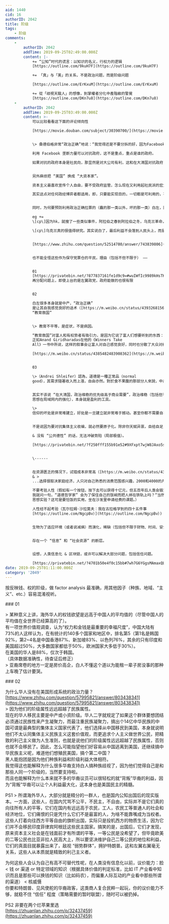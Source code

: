 ```yaml
---
aid: 1440
cid: 16
authorID: 2042
title: 阶级
tags:
    - 阶级
comments:
    -
        authorID: 2042
        addTime: 2019-09-25T02:49:00.000Z
        content: |-
            += “公知”时代的谎言：以知识的名义，行权力的逻辑  
            [https://outline.com/9kuH7F](https://outline.com/9kuH7F)

            += 「真」与「美」的关系，不是政治问题，而是阶级问题

            [https://outline.com/ErKxuM](https://outline.com/ErKxuM)

            += 從「歧視天龍人」的想像，到掌權者分化中產階級的警覺  
            [https://outline.com/DKn7u8](https://outline.com/DKn7u8)
    -
        authorID: 2042
        addTime: 2019-09-25T03:49:00.000Z
        content: >-
            可以比较看看这下面的评论倾向性  

            [https://movie.douban.com/subject/30390700/](https://movie.douban.com/subject/30390700/)


            \> 桑德伯格非常“政治正确”地说：“我觉得还是不要分拆的好，因为Facebook可以帮助美国对抗ZG。”  

            利用 Facebook 垄断力量可以对抗政府，这不是重点，重点是谁的政府。  

            如果对抗的政府本身是社民向，那显然是对大公司有利，这和在大清国对抗政府，是相反的。


            另外麻烦把 “美国” 换成 “大资本家”。  

            资本主义最喜欢宣传个人自由，要不受政府监管，怎么现在又利用起社民派的宏大叙事的思路了呢。  

            其实这点对任何政经博弈者都适用，即，只要能实现目的，一切都是可利用的，不管黑白软硬，钱亦或信仰。


            同时，为何要预防利用政治正确拉票的（蠢的那一类以外，坏的那一类）白左，因为屠龙少年变恶龙这种事屡见不鲜。  

            eg +=
            \[cp\]因为hk，就搜了一些类似事件，阿拉伯之春到阿拉伯之冬，乌克兰革命，结果都是坏的，中东一团乱，乌克兰成了欧洲最穷的国家，货币贬值，人民收入极低。\[/cp\]  

            \[cp\]乌克兰真的很值得研究。其实说白了，最后利益不会落到人民头上，而是落到哪一个power头上。这很悲哀，但这基本上是大概率现实。乌克兰是典型的例子，就是自己的国家输的很惨。\[/cp\]


            [https://www.zhihu.com/question/52514780/answer/743839806](https://www.zhihu.com/question/52514780/answer/743839806)


            也不能全怪这些作为保守党票仓的平民，理由（包括不但不限于） ——


            01
            [https://privatebin.net/?877837161fe1d9c9=#wuIWfIc9989kHsTKem3Nv8vNQ0vDgHC5x04d+GFymnY=](https://privatebin.net/?877837161fe1d9c9=#wuIWfIc9989kHsTKem3Nv8vNQ0vDgHC5x04d+GFymnY=)
            再分配问题上，即使上台的是左翼政党，政府能做的也很有限


            02  

            白左很多本身就是中产，“政治正确”
            是让其自我感觉良好的话术（[https://m.weibo.cn/status/4393268156430165），一如](https://m.weibo.cn/status/4393268156430165），一如)
            “教育救国”


            \> 教育不平等，是症状，不是病因。  

            “教育救国”对富人和有权势者有吸引力，是因为它说了富人们想要听到的东西：“我们可以帮助大家共同致富，但不必分享我们的财富或权力。”
            正如Anand Giridharadas在他的《Winners Take
            All》一书中所说，这样的叙事会让富人对自己感觉良好，同时也分散了大众对经济不平等真正原因的思考。从而强化了美国严重贫富不均的现状。  

            [https://m.weibo.cn/status/4385482483908362](https://m.weibo.cn/status/4385482483908362)


            03  

            \>（Andrei Shleifer）認為，道德是一種正常品（normal
            good），其需求隨著收入而上漲，自由亦然。對於食不果腹的那部分人來說，中產階級所追求的價值，跟鏡花水月並無分別。[https://outline.com/gcUk6Y](https://outline.com/gcUk6Y)


            其实不该说 “在大清国，政治维稳的优先级高于商业需要”，政治维稳（包括但不限于 “爱国”
            思想在局域网内的强化），本身就是盈利的工具。  

            \>
            信仰的坏处是非常难建立，好处是一旦建立就非常难于撼动。甚至你都不需要自己相信，只要你相信别人会相信就行。这里当然有泡沫，但这是非常坚硬的泡沫。一旦越过了一条红线，就会变成一个自我实现的预言了。


            不是说因为要对抗集体主义收编，就必然要原子化。除非你天赋异禀，自给自足，否则还是要加入一个团伙来对抗另一个团伙的游戏，，在作为人类的这一瞬的生命期间。  

            & 没有 “公共德性” 的话，无法冲破势陷（局部极值）。  

            [https://privatebin.net/?f250fff155b91e52#9XFxpt7wjW8JAxo5sJsGsud3HXS9uUntaeWibwTNvNgf](https://privatebin.net/?f250fff155b91e52#9XFxpt7wjW8JAxo5sJsGsud3HXS9uUntaeWibwTNvNgf)


            \------


            在资源匮乏的情况下，试错成本非常高（[https://m.weibo.cn/status/4349336135651585](https://m.weibo.cn/status/4349336135651585)
            & >
            ...选择很取决家庭经济，人只对自己熟悉的消费范围感兴趣，2000和4000的月薪差别，在民工看来是天壤之别，至于买爱马仕的小老板，比拥有私人达索飞机的富豪，他感觉不到差别。三个资产，专业和职业选择的模型。家境略差的的会读工程和IT，收入回报相当于资产1。选择资产2的，好比金融职业，但是不确定性略高，一般都是家庭小康的。敢于选择资产3的，那相当于创业，高风险高回报，基本都是家底十足的，才敢投入青春。）  

            不要考验人性（假如有一个按钮，按下去可以获得十亿元，但五百年后人类会毁灭，你会按吗？[https://www.zhihu.com/question/343585330/answer/815867686](https://www.zhihu.com/question/343585330/answer/815867686)
            我就问一句，“道德哲学家” 会为了保住自己的饭碗而把人绑在铁轨上吗？“当然不会，这只是思想实验。”
            思想实验？这可是要恰饭的实用，坐在沙发里申请经费的课题。）  

            人性经不起考验（瓦尔拉姆·沙拉莫夫：我在古拉格学到的四十五件事
            [https://outline.com/NgcpBv）](https://outline.com/NgcpBv）)


            生物为了适应环境（或者说减熵）而演化，稀缺（包括但不限于财物、时间、安全感和爱）（很可能）会让人思维和行为短视，但这无所谓主观价值上的好坏善恶，非要评价一下的话只能说可怒可怜可悲。事实命题不能推导出价值命题。


            存在一个 “信息” 和 “社会资源” 的断层。


            设想，人类信息化 & 区块链，或许可以解决大部分问题，包括信任问题。  

            [https://privatebin.net/?4701b50e4f0c15bb#7wh7G6YGgsMAmaxQLmXTwLVEZwHM6kFQdqx1Mp6daV9o](https://privatebin.net/?4701b50e4f0c15bb#7wh7G6YGgsMAmaxQLmXTwLVEZwHM6kFQdqx1Mp6daV9o)
date: 2019-09-25T01:11:00.000Z
category: '2049'
---
```


按反映钱、权的阶级，做 factor analysis 最准确，用其他因子（种族、地域、“主义”、etc.）容易混淆视听。

\### 01

\> 某种意义上讲，海外华人的权钱欲望是远高于中国人的平均值的（尽管中国人的平均值在全世界已经算高的了）。  
有一项世界价值观调查，认为“权力和金钱是最重要的幸福尺度”，中国大陆有73%的人这样认为，在有统计的140多个国家和地区中，排名第5（第1名是韩国92%，第2~4名是中国香港87%、新加坡83%、以色列76%，其余的只有印度和美国超过50%，大多数国家都低于50%，欧洲国家大多低于30%）。  
在美国的华人是88%，仅次于韩国。  
（具体数据准确性，待查证后修正）  
\> 亚裔席卷的地方一定是房价高企，白人不懂这个道以为能租一辈子房没事的那种上车晚了估计要哭。

\### 02

为什么华人没有在美国形成系统的政治力量？  
[https://www.zhihu.com/question/57995821/answer/803438341](https://www.zhihu.com/question/57995821/answer/803438341)  
\> 因为他们的阶级属性远远超越了民族属性。  
现在的华人移民主要是中产或小资阶级。华人二字就规定了如果这个群体要想团结必须通过民族性来产生凝聚力，而最注重民族凝聚力，搞出个14亿中华民族的中国可谓是最典型的集体主义国家代表了，他们选择从中国移民到美国，本身就说明他们不太认同集体主义民族主义这套价值观，而更追求个人主义做世界公民，把精致的利己主义做为人生准则，也就是说他们的阶级属性远远超越了民族属性，否则也就不会移民了。因此，怎么可能指望他们好容易从中国逃离到美国，还继续搞中华民族主义呢，难道他们想殖民美国，搞个第二中国？  
黑人能抱团是因为他们种族利益和阶级利益大体相符。  
我觉得这也能解释为什么很多华裔支持白人搞种族歧视了，因为他们觉得自己是和那些人同一个阶级的，当然要支持啦。  
而且也能解释为什么本来就不多的华裔议员可以很轻松的就“背叛”华裔的利益，因为“背叛”华裔可以让个人利益最大化，这本身也是美国民主的精髓。

PS1 > 所谓海外华人，大部分就是精分的一群人，也是国内公知出国后的现实版本。一方面，这些人，在国内咒骂不公平，不民主，不自由，实际并不是它们真的向往所有人的平等，它们在国内有远远高于农民，工人，农民工等普通人的社会和经济地位，它们痛恨的只是凭什么它们不是最富的人，为啥不能靠嘴成为当权者。这些人打着向往西方平等自由的旗帜出国，实际只是投机西方的物质生活，因为它们并不会移民印度菲律宾阿根廷这些民主国家。搞笑的是，出国后，它们才发现，原来资本主义社会是在钱面前才有所谓的平等，一等公民是没希望了，但毕竟欧美的二等公民也比亚非拉人民高大上，所以要坚决维护自己二等公民的地位和利益，它们的真面目就暴露出来了，敌视 “弱势群体”，拥护特朗普。这和左翼右翼毫无关系，这些人从本质就是精致的利己主义者。

为何这些人会认为自己有高不可替代性呢，在人类没有信息化以前，议价能力：脸 < 钱 or 渠道 or 特定领域的知识（根据具体价值的判定标准，比如 IT 产业看中知识而且是那些可以换钱的知识（比如码农），而偏重人际互动的产业看中那些所谓的渠道） < 核威慑  
你要和特朗普、见风使舵的华裔政客，这类商人复合民粹一起玩，你的议价能力不够，就稳不住 “信任” 程度（策略需要的暂时联盟），随时可以被扔掉。

PS2 非要在两个烂苹果里选  
[https://zhuanlan.zhihu.com/p/32437459](https://zhuanlan.zhihu.com/p/32437459)
